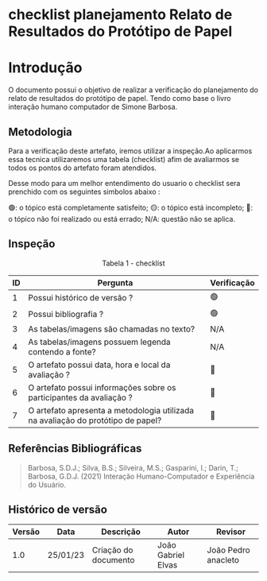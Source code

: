# checklist planejamento Relato de Resultados do Protótipo de Papel

# Introdução

O documento possui o objetivo de realizar a verificação do planejamento do relato de resultados do protótipo de papel. Tendo como base o livro interação humano
computador de Simone Barbosa.

## Metodologia

Para a verificação deste artefato, iremos utilizar a inspeção.Ao aplicarmos essa tecnica utilizaremos uma tabela (checklist) afim de avaliarmos se todos os pontos
do artefato foram atendidos.

Desse modo para um melhor entendimento do usuario o checklist sera prenchido com os seguintes simbolos abaixo :

🟢: o tópico está completamente satisfeito;
🟡: o tópico está incompleto;
🔴: o tópico não foi realizado ou está errado;
N/A: questão não se aplica.

## Inspeção

<figcaption><center>
    Tabela 1 - checklist
</figcaption>

| ID  | Pergunta                                                                         | Verificação |
| --- | -------------------------------------------------------------------------------- | ----------- |
| 1   | Possui histórico de versão ?                                                     | 🟢          |
| 2   | Possui bibliografia ?                                                            | 🟢          |
| 3   | As tabelas/imagens são chamadas no texto?                                        | N/A         |
| 4   | As tabelas/imagens possuem legenda contendo a fonte?                             | N/A         |
| 5   | O artefato possui data, hora e local da avaliação ?                              | 🔴          |
| 6   | O artefato possui informações sobre os participantes da avaliação ?              | 🔴          |
| 7   | O artefato apresenta a metodologia utilizada na avaliação do protótipo de papel? | 🔴          |

## Referências Bibliográficas

> Barbosa, S.D.J.; Silva, B.S.; Silveira, M.S.; Gasparini, I.; Darin, T.; Barbosa, G.D.J. (2021) Interação Humano-Computador e Experiência do Usuário.

## Histórico de versão

| Versão | Data     | Descrição            | Autor              | Revisor             |
| ------ | -------- | -------------------- | ------------------ | ------------------- |
| 1.0    | 25/01/23 | Criação do documento | João Gabriel Elvas | João Pedro anacleto |
